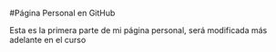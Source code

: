 #Página Personal en GitHub

Esta es la primera parte de mi página personal, será modificada más adelante en el curso